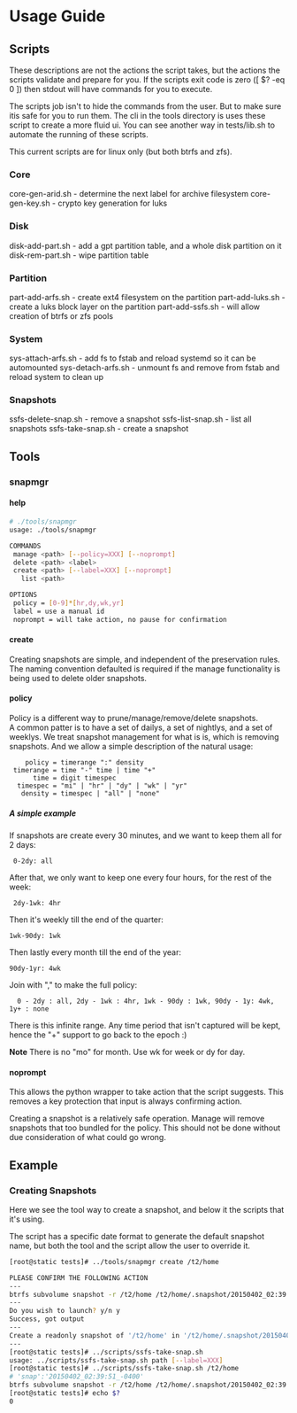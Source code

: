 # Usage Guide

## Scripts

These descriptions are not the actions the script takes, but the actions
the scripts validate and prepare for you.  If the scripts exit code
is zero ([ $? -eq 0 ]) then stdout will have commands for you to execute.

The scripts job isn't to hide the commands from the user.  But to make
sure itis safe for you to run them.  The cli in the tools directory is
uses these script to create a more fluid ui.  You can see another way in
tests/lib.sh to automate the running of these scripts.

This current scripts are for linux only (but both btrfs and zfs).

### Core 

core-gen-arid.sh - determine the next label for archive filesystem
core-gen-key.sh - crypto key generation for luks

### Disk

disk-add-part.sh - add a gpt partition table, and a whole disk partition on it
disk-rem-part.sh - wipe partition table

### Partition

part-add-arfs.sh - create ext4 filesystem on the partition
part-add-luks.sh - create a luks block layer on the partition
part-add-ssfs.sh - will allow creation of btrfs or zfs pools

### System

sys-attach-arfs.sh - add fs to fstab and reload systemd so it can be automounted
sys-detach-arfs.sh - unmount fs and remove from fstab and reload system to clean up

### Snapshots

ssfs-delete-snap.sh - remove a snapshot
ssfs-list-snap.sh   - list all snapshots
ssfs-take-snap.sh   - create a snapshot

## Tools 

### snapmgr

#### help

```bash
# ./tools/snapmgr 
usage: ./tools/snapmgr

COMMANDS
 manage <path> [--policy=XXX] [--noprompt]
 delete <path> <label>
 create <path> [--label=XXX] [--noprompt]
   list <path>

OPTIONS
 policy = [0-9]*[hr,dy,wk,yr]
 label = use a manual id
 noprompt = will take action, no pause for confirmation
```

#### create

Creating snapshots are simple, and independent of the preservation
rules.  The naming convention defaulted is required if the manage
functionality is being used to delete older snapshots.

#### policy

Policy is a different way to prune/manage/remove/delete snapshots.  
A common patter is to have a set of dailys, a set of nightlys, and
a set of weeklys.  We treat snapshot management for what is is, which
is removing snapshots.  And we allow a simple description of the 
natural usage:

```
    policy = timerange ":" density
 timerange = time "-" time | time "+"
      time = digit timespec
  timespec = "mi" | "hr" | "dy" | "wk" | "yr"
   density = timespec | "all" | "none"
```

##### A simple example

If snapshots are create every 30 minutes, and we want to keep them all for 2 days:

     0-2dy: all

After that, we only want to keep one every four hours, for the rest of the week:
   
     2dy-1wk: 4hr

Then it's weekly till the end of the quarter:
 
    1wk-90dy: 1wk

Then lastly every month till the end of the year:

    90dy-1yr: 4wk

Join with "," to make the full policy:

      0 - 2dy : all, 2dy - 1wk : 4hr, 1wk - 90dy : 1wk, 90dy - 1y: 4wk, 1y+ : none

There is this infinite range.  Any time period that isn't captured will be kept, 
hence the "+" support to go back to the epoch :)

**Note** There is no "mo" for month.  Use wk for week or dy for day.

#### noprompt

This allows the python wrapper to take action that the script suggests.
This removes a key protection that input is always confirming action.

Creating a snapshot is a relatively safe operation.  Manage will remove
snapshots that too bundled for the policy.  This should not be done
without due consideration of what could go wrong.

## Example 

### Creating Snapshots

Here we see the tool way to create a snapshot, and below it the scripts that it's using.

The script has a specific date format to generate the default snapshot name, but both the
tool and the script allow the user to override it.

```bash
[root@static tests]# ../tools/snapmgr create /t2/home 

PLEASE CONFIRM THE FOLLOWING ACTION
---
btrfs subvolume snapshot -r /t2/home /t2/home/.snapshot/20150402_02:39:31_-0400
---
Do you wish to launch? y/n y
Success, got output
---
Create a readonly snapshot of '/t2/home' in '/t2/home/.snapshot/20150402_02:39:31_-0400'
---
[root@static tests]# ../scripts/ssfs-take-snap.sh 
usage: ../scripts/ssfs-take-snap.sh path [--label=XXX]
[root@static tests]# ../scripts/ssfs-take-snap.sh /t2/home
# 'snap':'20150402_02:39:51_-0400'
btrfs subvolume snapshot -r /t2/home /t2/home/.snapshot/20150402_02:39:51_-0400
[root@static tests]# echo $?
0
```
